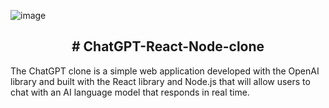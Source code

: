 ![image](https://github.com/DaveSimoes/chatgpt-react-node-clone/assets/109705197/a5784d5e-f053-4228-a9ca-36c70a2965ce)


<h2 align="center">
 # ChatGPT-React-Node-clone
</h2>


The ChatGPT clone is a simple web application developed with the OpenAI library and built with the React library and Node.js that will allow users to chat with an AI language model that responds in real time.
